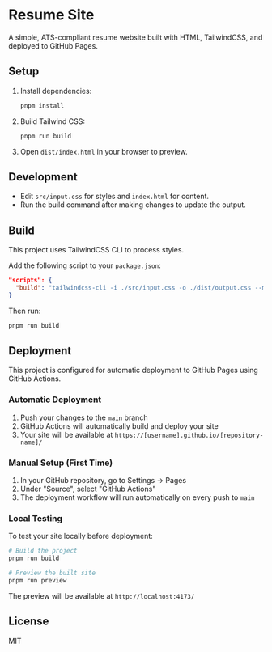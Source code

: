 # Resume Site

A simple, ATS-compliant resume website built with HTML, TailwindCSS, and deployed to GitHub Pages.

## Setup

1. Install dependencies:
   ```sh
   pnpm install
   ```

2. Build Tailwind CSS:
   ```sh
   pnpm run build
   ```

3. Open `dist/index.html` in your browser to preview.

## Development

- Edit `src/input.css` for styles and `index.html` for content.
- Run the build command after making changes to update the output.

## Build

This project uses TailwindCSS CLI to process styles.

Add the following script to your `package.json`:

```json
"scripts": {
  "build": "tailwindcss-cli -i ./src/input.css -o ./dist/output.css --minify"
}
```

Then run:

```sh
pnpm run build
```

## Deployment

This project is configured for automatic deployment to GitHub Pages using GitHub Actions.

### Automatic Deployment

1. Push your changes to the `main` branch
2. GitHub Actions will automatically build and deploy your site
3. Your site will be available at `https://[username].github.io/[repository-name]/`

### Manual Setup (First Time)

1. In your GitHub repository, go to Settings → Pages
2. Under "Source", select "GitHub Actions"
3. The deployment workflow will run automatically on every push to `main`

### Local Testing

To test your site locally before deployment:

```sh
# Build the project
pnpm run build

# Preview the built site
pnpm run preview
```

The preview will be available at `http://localhost:4173/`

## License

MIT 